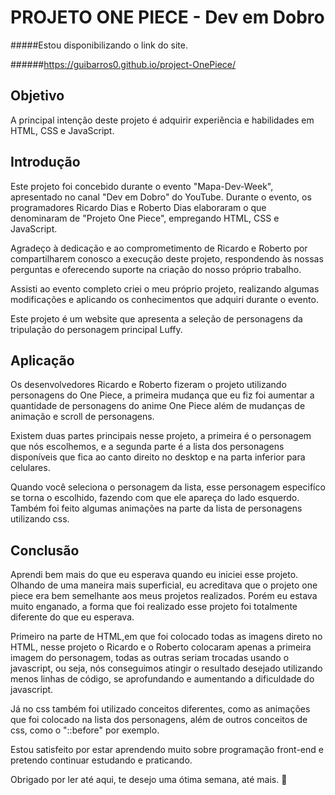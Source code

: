 # PROJETO ONE PIECE - Dev em Dobro

#####Estou disponibilizando o link do site.

######https://guibarros0.github.io/project-OnePiece/

## Objetivo

A principal intenção deste projeto é adquirir experiência e habilidades em HTML, CSS e JavaScript.

## Introdução

Este projeto foi concebido durante o evento "Mapa-Dev-Week", apresentado no canal "Dev em Dobro" do YouTube. Durante o evento, os programadores Ricardo Dias e Roberto Dias elaboraram o que denominaram de "Projeto One Piece", empregando HTML, CSS e JavaScript.

Agradeço à dedicação e ao comprometimento de Ricardo e Roberto por compartilharem conosco a execução deste projeto, respondendo às nossas perguntas e oferecendo suporte na criação do nosso próprio trabalho.

Assisti ao evento completo criei o meu próprio projeto, realizando algumas modificações e aplicando os conhecimentos que adquiri durante o evento.

Este projeto é um website que apresenta a seleção de personagens da tripulação do personagem principal Luffy.

## Aplicação

Os desenvolvedores Ricardo e Roberto fizeram o projeto utilizando personagens do One Piece, a primeira mudança que eu fiz foi aumentar a quantidade de personagens do anime One Piece além de mudanças de animação e scroll de personagens.

Existem duas partes principais nesse projeto, a primeira é o personagem que nós escolhemos, e a segunda parte é a lista dos personagens disponíveis que fica ao canto direito no desktop e na parta inferior para celulares.

Quando você seleciona o personagem da lista, esse personagem especifíco se torna o escolhido, fazendo com que ele apareça do lado esquerdo. Também foi feito algumas animações na parte da lista de personagens utilizando css.

## Conclusão

Aprendi bem mais do que eu esperava quando eu iniciei esse projeto. Olhando de uma maneira mais superficial, eu acreditava que o projeto one piece era bem semelhante aos meus projetos realizados. Porém eu estava muito enganado, a forma que foi realizado esse projeto foi totalmente diferente do que eu esperava.

Primeiro na parte de HTML,em que foi colocado todas as imagens direto no HTML, nesse projeto o Ricardo e o Roberto colocaram apenas a primeira imagem do personagem, todas as outras seriam trocadas usando o javascript, ou seja, nós conseguimos atingir o resultado desejado utilizando menos linhas de código, se aprofundando e aumentando a dificuldade do javascript.

Já no css também foi utilizado conceitos diferentes, como as animações que foi colocado na lista dos personagens, além de outros conceitos de css, como o "::before" por exemplo.

Estou satisfeito por estar aprendendo muito sobre programação front-end e pretendo continuar estudando e praticando.

Obrigado por ler até aqui, te desejo uma ótima semana, até mais. 👋
